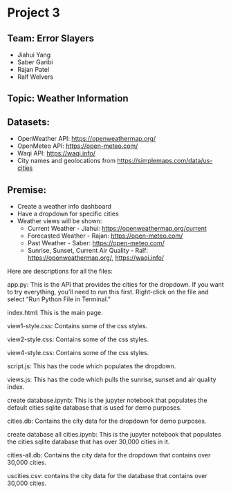 # Project 3
## Team: Error Slayers
* Jiahui Yang
* Saber Garibi
* Rajan Patel
* Ralf Welvers

## Topic: Weather Information	

## Datasets:
* OpenWeather API: https://openweathermap.org/
* OpenMeteo API: https://open-meteo.com/
* Waqi API: https://waqi.info/
* City names and geolocations from https://simplemaps.com/data/us-cities

## Premise:
* Create a weather info dashboard
* Have a dropdown for specific cities
* Weather views will be shown:
  - Current Weather - Jiahui: https://openweathermap.org/current
  - Forecasted Weather - Rajan: https://open-meteo.com/
  - Past Weather - Saber: https://open-meteo.com/
  - Sunrise, Sunset, Current Air Quality - Ralf: https://openweathermap.org/, https://waqi.info/

Here are descriptions for all the files:

app.py: This is the API that provides the cities for the dropdown. If you want to try everything, you’ll need to run this first. Right-click on the file and select “Run Python File in Terminal.”

index.html: This is the main page.

view1-style.css: Contains some of the css styles.

view2-style.css: Contains some of the css styles.

view4-style.css: Contains some of the css styles.

script.js: This has the code which populates the dropdown.

views.js: This has the code which pulls the sunrise, sunset and air quality index.

create database.ipynb: This is the jupyter notebook that populates the default cities sqlite database that is used for demo purposes.

cities.db: Contains the city data for the dropdown for demo purposes.

create database all cities.ipynb: This is the jupyter notebook that populates the cities sqlite database that has over 30,000 cities in it.

cities-all.db: Contains the city data for the dropdown that contains over 30,000 cities.

uscities.csv: contains the city data for the database that contains over 30,000 cities.

